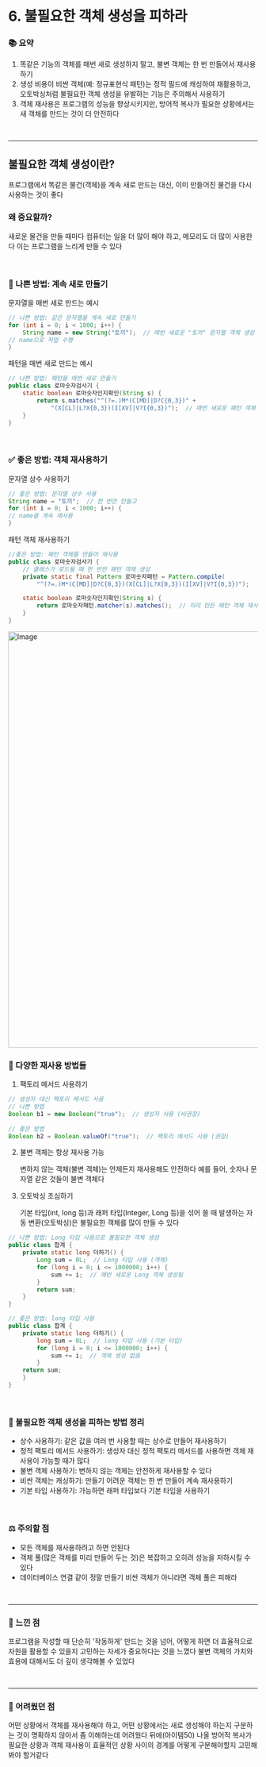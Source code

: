 # 6. 불필요한 객체 생성을 피하라

### 📚 요약
1. 똑같은 기능의 객체를 매번 새로 생성하지 말고, 불변 객체는 한 번 만들어서 재사용하기
2. 생성 비용이 비싼 객체(예: 정규표현식 패턴)는 정적 필드에 캐싱하여 재활용하고, 오토박싱처럼 불필요한 객체 생성을 유발하는 기능은 주의해서 사용하기
3. 객체 재사용은 프로그램의 성능을 향상시키지만, 방어적 복사가 필요한 상황에서는 새 객체를 만드는 것이 더 안전하다

<br>

---

## 불필요한 객체 생성이란?
프로그램에서 똑같은 물건(객체)을 계속 새로 만드는 대신, 이미 만들어진 물건을 다시 사용하는 것이 좋다

### 왜 중요할까?
새로운 물건을 만들 때마다 컴퓨터는 일을 더 많이 해야 하고, 메모리도 더 많이 사용한다 이는 프로그램을 느리게 만들 수 있다




<br>

### 🚫 나쁜 방법: 계속 새로 만들기
문자열을 매번 새로 만드는 예시

```java
// 나쁜 방법: 같은 문자열을 계속 새로 만들기
for (int i = 0; i < 1000; i++) {
    String name = new String("토끼");  // 매번 새로운 "토끼" 문자열 객체 생성
// name으로 작업 수행
}
```

패턴을 매번 새로 만드는 예시

```java
// 나쁜 방법: 패턴을 매번 새로 만들기
public class 로마숫자검사기 {
    static boolean 로마숫자인지확인(String s) {
        return s.matches("^(?=.)M*(C[MD]|D?C{0,3})" +
            "(X[CL]|L?X{0,3})(I[XV]|V?I{0,3})");  // 매번 새로운 패턴 객체 생성
    }
}
```

<br>

### ✅ 좋은 방법: 객체 재사용하기
문자열 상수 사용하기
```java
// 좋은 방법: 문자열 상수 사용
String name = "토끼";  // 한 번만 만들고
for (int i = 0; i < 1000; i++) {
// name을 계속 재사용
}
```

패턴 객체 재사용하기
```java
//좋은 방법: 패턴 객체를 만들어 재사용
public class 로마숫자검사기 {
    // 클래스가 로드될 때 한 번만 패턴 객체 생성
    private static final Pattern 로마숫자패턴 = Pattern.compile(
        "^(?=.)M*(C[MD]|D?C{0,3})(X[CL]|L?X{0,3})(I[XV]|V?I{0,3})");

    static boolean 로마숫자인지확인(String s) {
        return 로마숫자패턴.matcher(s).matches();  // 미리 만든 패턴 객체 재사용
    }
}
```


<img width="839" alt="Image" src="https://github.com/user-attachments/assets/68f42ab9-9d1d-4c46-855e-dae2950f9f73" />

<br>

### 🎁 다양한 재사용 방법들
1. 팩토리 메서드 사용하기
```java
// 생성자 대신 팩토리 메서드 사용
// 나쁜 방법
Boolean b1 = new Boolean("true");  // 생성자 사용 (비권장)
        
// 좋은 방법
Boolean b2 = Boolean.valueOf("true");  // 팩토리 메서드 사용 (권장)
```

2. 불변 객체는 항상 재사용 가능

   변하지 않는 객체(불변 객체)는 언제든지 재사용해도 안전하다 예를 들어, 숫자나 문자열 같은 것들이 불변 객체다


3. 오토박싱 조심하기

   기본 타입(int, long 등)과 래퍼 타입(Integer, Long 등)을 섞어 쓸 때 발생하는 자동 변환(오토박싱)은 불필요한 객체를 많이 만들 수 있다
```java
// 나쁜 방법: Long 타입 사용으로 불필요한 객체 생성
public class 합계 {
    private static long 더하기() {
        Long sum = 0L;  // Long 타입 사용 (객체)
        for (long i = 0; i <= 1000000; i++) {
            sum += i;  // 매번 새로운 Long 객체 생성됨
        }
        return sum;
    }
}

// 좋은 방법: long 타입 사용
public class 합계 {
    private static long 더하기() {
        long sum = 0L;  // long 타입 사용 (기본 타입)
        for (long i = 0; i <= 1000000; i++) {
            sum += i;  // 객체 생성 없음
        }
    return sum;
    }
}
```

<br>

### 📝 불필요한 객체 생성을 피하는 방법 정리

- 상수 사용하기: 같은 값을 여러 번 사용할 때는 상수로 만들어 재사용하기
- 정적 팩토리 메서드 사용하기: 생성자 대신 정적 팩토리 메서드를 사용하면 객체 재사용이 가능할 때가 많다
- 불변 객체 사용하기: 변하지 않는 객체는 안전하게 재사용할 수 있다
- 비싼 객체는 캐싱하기: 만들기 어려운 객체는 한 번 만들어 계속 재사용하기
- 기본 타입 사용하기: 가능하면 래퍼 타입보다 기본 타입을 사용하기

<br>

### ⚖️ 주의할 점
- 모든 객체를 재사용하려고 하면 안된다 
- 객체 풀(많은 객체를 미리 만들어 두는 것)은 복잡하고 오히려 성능을 저하시킬 수 있다
- 데이터베이스 연결 같이 정말 만들기 비싼 객체가 아니라면 객체 풀은 피해라

<br>

---


### 🤔 느낀 점
프로그램을 작성할 때 단순히 '작동하게' 만드는 것을 넘어, 어떻게 하면 더 효율적으로 자원을 활용할 수 있을지 고민하는 자세가 중요하다는 것을 느꼈다 불변 객체의 가치와 효용에 대해서도 더 깊이 생각해볼 수 있었다

<br>

---

### 🧩 어려웠던 점
어떤 상황에서 객체를 재사용해야 하고, 어떤 상황에서는 새로 생성해야 하는지 구분하는 것이 명확하지 않아서 좀 이해하는데 어려웠다 뒤에(아이템50) 나올  방어적 복사가 필요한 상황과 객체 재사용이 효율적인 상황 사이의 경계를 어떻게 구분해야할지 고민해봐야 할거같다